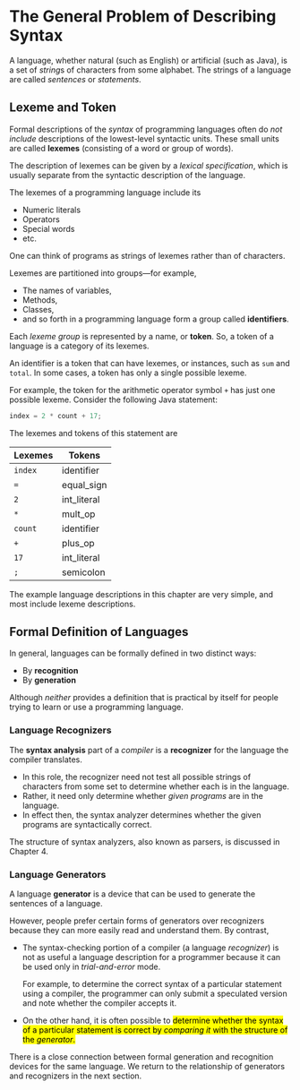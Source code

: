 # The General Problem of Describing Syntax

A language, whether natural (such as English) or artificial (such as Java), is a set of *string*s of characters from some alphabet. The strings of a language are called *sentences* or *statements*.

## Lexeme and Token

Formal descriptions of the *syntax* of programming languages often do *not include* descriptions of the lowest-level syntactic units. These small units are called **lexemes** (consisting of a word or group of words).

The description of lexemes can be given by a *lexical specification*, which is usually separate from the syntactic description of the language.

The lexemes of a programming language include its

- Numeric literals
- Operators
- Special words
- etc.

One can think of programs as strings of lexemes rather than of characters.

Lexemes are partitioned into groups—for example,

- The names of variables,
- Methods,
- Classes,
- and so forth in a programming language form a group called **identifiers**.

Each *lexeme group* is represented by a name, or **token**. So, a token of a language is a category of its lexemes.

<div class="alert-example">

An identifier is a token that can have lexemes, or instances, such as `sum` and `total`. In some cases, a token has only a single possible lexeme.

</div>

<div class="alert-example">

For example, the token for the arithmetic operator symbol `+` has just one possible lexeme. Consider the following Java statement:

```java
index = 2 * count + 17;
```

The lexemes and tokens of this statement are

| Lexemes | Tokens      |
| ------- | ----------- |
| `index` | identifier  |
| `=`     | equal_sign  |
| `2`     | int_literal |
| `*`     | mult_op     |
| `count` | identifier  |
| `+`     | plus_op     |
| `17`    | int_literal |
| `;`     | semicolon   |

</div>

The example language descriptions in this chapter are very simple, and most include lexeme descriptions.

## Formal Definition of Languages

In general, languages can be formally defined in two distinct ways:

- By **recognition**
- By **generation**

Although *neither* provides a definition that is practical by itself for people trying to learn or use a programming language.

### Language Recognizers

The **syntax analysis** part of a *compiler* is a **recognizer** for the language the compiler translates.

- In this role, the recognizer need not test all possible strings of characters from some set to determine whether each is in the language.
- Rather, it need only determine whether *given programs* are in the language.
- In effect then, the syntax analyzer determines whether the given programs are syntactically correct.

The structure of syntax analyzers, also known as parsers, is discussed in Chapter 4.

### Language Generators

A language **generator** is a device that can be used to generate the sentences of a language.

However, people prefer certain forms of generators over recognizers because they can more easily read and understand them. By contrast,

- The syntax-checking portion of a compiler (a language *recognizer*) is not as useful a language description for a programmer because it can be used only in *trial-and-error* mode.

    For example, to determine the correct syntax of a particular statement using a compiler, the programmer can only submit a speculated version and note whether the compiler accepts it.

- On the other hand, it is often possible to <mark>determine whether the syntax of a particular statement is correct by *comparing it* with the structure of the *generator*.</mark>

There is a close connection between formal generation and recognition devices for the same language. We return to the relationship of generators and recognizers in the next section.
